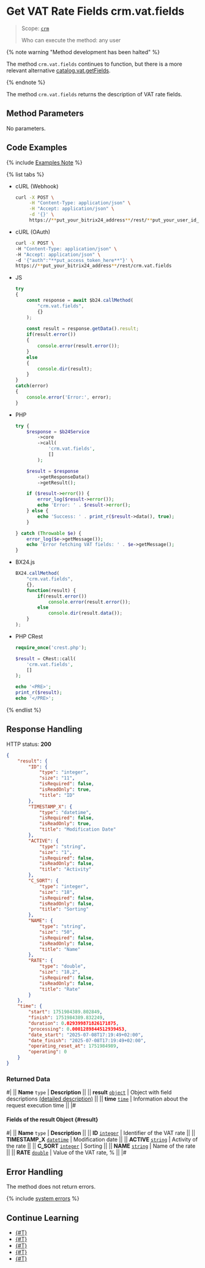 # Get VAT Rate Fields crm.vat.fields

> Scope: [`crm`](../../../scopes/permissions.md)
>
> Who can execute the method: any user

{% note warning "Method development has been halted" %}

The method `crm.vat.fields` continues to function, but there is a more relevant alternative [catalog.vat.getFields](../../../catalog/vat/catalog-vat-get-fields.md).

{% endnote %}

The method `crm.vat.fields` returns the description of VAT rate fields.

## Method Parameters

No parameters.

## Code Examples

{% include [Examples Note](../../../../_includes/examples.md) %}

{% list tabs %}

- cURL (Webhook)

    ```bash
    curl -X POST \
         -H "Content-Type: application/json" \
         -H "Accept: application/json" \
         -d '{}' \
         https://**put_your_bitrix24_address**/rest/**put_your_user_id_here**/**put_your_webhook_here**/crm.vat.fields
    ```

- cURL (OAuth)

    ```bash
    curl -X POST \
    -H "Content-Type: application/json" \
    -H "Accept: application/json" \
    -d '{"auth":"**put_access_token_here**"}' \
    https://**put_your_bitrix24_address**/rest/crm.vat.fields
    ```

- JS

    ```js
    try
    {
    	const response = await $b24.callMethod(
    		"crm.vat.fields",
    		{}
    	);
    	
    	const result = response.getData().result;
    	if(result.error())
    	{
    		console.error(result.error());
    	}
    	else
    	{
    		console.dir(result);
    	}
    }
    catch(error)
    {
    	console.error('Error:', error);
    }
    ```

- PHP

    ```php
    try {
        $response = $b24Service
            ->core
            ->call(
                'crm.vat.fields',
                []
            );
    
        $result = $response
            ->getResponseData()
            ->getResult();
    
        if ($result->error()) {
            error_log($result->error());
            echo 'Error: ' . $result->error();
        } else {
            echo 'Success: ' . print_r($result->data(), true);
        }
    
    } catch (Throwable $e) {
        error_log($e->getMessage());
        echo 'Error fetching VAT fields: ' . $e->getMessage();
    }
    ```

- BX24.js

    ```js
    BX24.callMethod(
        "crm.vat.fields",
        {},
        function(result) {
            if(result.error())
                console.error(result.error());
            else
                console.dir(result.data());
        }
    );
    ```

- PHP CRest

    ```php
    require_once('crest.php');

    $result = CRest::call(
        'crm.vat.fields',
        []
    );

    echo '<PRE>';
    print_r($result);
    echo '</PRE>';
    ```

{% endlist %}

## Response Handling

HTTP status: **200**

```json
{
    "result": {
        "ID": {
            "type": "integer",
            "size": "11",
            "isRequired": false,
            "isReadOnly": true,
            "title": "ID"
        },
        "TIMESTAMP_X": {
            "type": "datetime",
            "isRequired": false,
            "isReadOnly": true,
            "title": "Modification Date"
        },
        "ACTIVE": {
            "type": "string",
            "size": "1",
            "isRequired": false,
            "isReadOnly": false,
            "title": "Activity"
        },
        "C_SORT": {
            "type": "integer",
            "size": "18",
            "isRequired": false,
            "isReadOnly": false,
            "title": "Sorting"
        },
        "NAME": {
            "type": "string",
            "size": "50",
            "isRequired": false,
            "isReadOnly": false,
            "title": "Name"
        },
        "RATE": {
            "type": "double",
            "size": "18,2",
            "isRequired": false,
            "isReadOnly": false,
            "title": "Rate"
        }
    },
    "time": {
        "start": 1751984389.802849,
        "finish": 1751984389.832249,
        "duration": 0.029399871826171875,
        "processing": 0.0001289844512939453,
        "date_start": "2025-07-08T17:19:49+02:00",
        "date_finish": "2025-07-08T17:19:49+02:00",
        "operating_reset_at": 1751984989,
        "operating": 0
    }
}
```

### Returned Data

#|
|| **Name**
`type` | **Description** ||
|| **result**
[`object`](../../../data-types.md) | Object with field descriptions [(detailed description)](#result) ||
|| **time**
[`time`](../../../data-types.md#time) | Information about the request execution time ||
|#

#### Fields of the result Object {#result}

#|
|| **Name**
`type` | **Description** ||
|| **ID** 
[`integer`](../../../data-types.md) | Identifier of the VAT rate ||
|| **TIMESTAMP_X** 
[`datetime`](../../../data-types.md) | Modification date ||
|| **ACTIVE**
[`string`](../../../data-types.md) | Activity of the rate ||
|| **C_SORT**
[`integer`](../../../data-types.md) | Sorting ||
|| **NAME**
[`string`](../../../data-types.md) | Name of the rate ||
|| **RATE**
[`double`](../../../data-types.md) | Value of the VAT rate, % ||
|#

## Error Handling

The method does not return errors.

{% include [system errors](../../../../_includes/system-errors.md) %}

## Continue Learning

- [{#T}](./crm-vat-list.md)
- [{#T}](./crm-vat-get.md)
- [{#T}](./crm-vat-add.md)
- [{#T}](./crm-vat-update.md)
- [{#T}](./crm-vat-delete.md) 